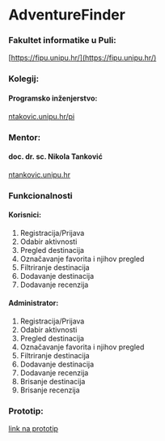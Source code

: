 # AdventureFinder

### Fakultet informatike u Puli: 
[https://fipu.unipu.hr/](https://fipu.unipu.hr/)

### Kolegij: 
#### Programsko inženjerstvo:
[ntakovic.unipu.hr/pi](ntakovic.unipu.hr/pi)

### Mentor: 
#### doc. dr. sc. Nikola Tanković
[ntankovic.unipu.hr](ntakovic.unipu.hr)

### Funkcionalnosti
#### Korisnici:
1. Registracija/Prijava
2. Odabir aktivnosti
3. Pregled destinacija
4. Označavanje favorita i njihov pregled
5. Filtriranje destinacija
6. Dodavanje destinacija
7. Dodavanje recenzija

#### Administrator:
1. Registracija/Prijava
2. Odabir aktivnosti
3. Pregled destinacija
4. Označavanje favorita i njihov pregled
5. Filtriranje destinacija
6. Dodavanje destinacija
7. Dodavanje recenzija
8. Brisanje destinacija
9. Brisanje recenzija

### Prototip:
[link na prototip](https://www.figma.com/file/RSFeQReWAodcNinftAICm8/AdventureFinder?type=design&node-id=1%3A2&mode=design&t=MVWFohIzRAXBsqEF-1)
